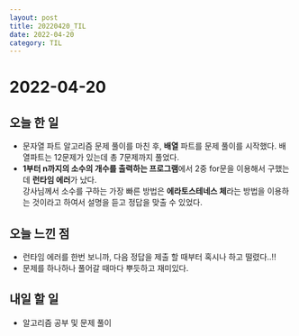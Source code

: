 ```yaml
---
layout: post
title: 20220420_TIL
date: 2022-04-20
category: TIL
---
```


# 2022-04-20

## 오늘 한 일

- 문자열 파트 알고리즘 문제 풀이를 마친 후, **배열** 파트를 문제 풀이를 시작했다. 배열파트는 12문제가 있는데 총 7문제까지 풀었다.
- **1부터 n까지의 소수의 개수를 출력하는 프로그램**에서 2중 for문을 이용해서 구했는데 **런타임 에러**가 났다. <br>
  강사님께서 소수를 구하는 가장 빠른 방법은 **에라토스테네스 체**라는 방법을 이용하는 것이라고 하여서 설명을 듣고 정답을 맞출 수 있었다.
  <br>

## 오늘 느낀 점

- 런타임 에러를 한번 보니까, 다음 정답을 제출 할 때부터 혹시나 하고 떨렸다..!!
- 문제를 하나하나 풀어갈 때마다 뿌듯하고 재미있다.

## 내일 할 일

- 알고리즘 공부 및 문제 풀이
